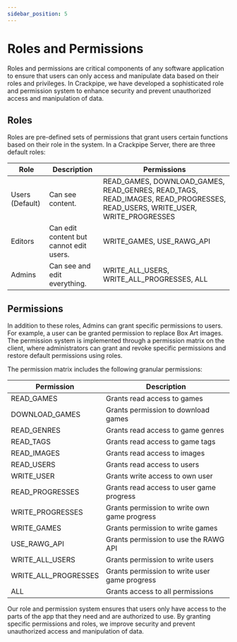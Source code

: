 ```yaml
---
sidebar_position: 5
---
```


# Roles and Permissions

Roles and permissions are critical components of any software application to ensure that users can only access and manipulate data based on their roles and privileges. In Crackpipe, we have developed a sophisticated role and permission system to enhance security and prevent unauthorized access and manipulation of data.

## Roles

Roles are pre-defined sets of permissions that grant users certain functions based on their role in the system. In a Crackpipe Server, there are three default roles:

| Role            | Description                             | Permissions                                                                                                                |
| --------------- | --------------------------------------- | -------------------------------------------------------------------------------------------------------------------------- |
| Users (Default) | Can see content.                        | READ_GAMES, DOWNLOAD_GAMES, READ_GENRES, READ_TAGS, READ_IMAGES, READ_PROGRESSES, READ_USERS, WRITE_USER, WRITE_PROGRESSES |
| Editors         | Can edit content but cannot edit users. | WRITE_GAMES, USE_RAWG_API                                                                                                  |
| Admins          | Can see and edit everything.            | WRITE_ALL_USERS, WRITE_ALL_PROGRESSES, ALL                                                                                 |

## Permissions

In addition to these roles, Admins can grant specific permissions to users. For example, a user can be granted permission to replace Box Art images. The permission system is implemented through a permission matrix on the client, where administrators can grant and revoke specific permissions and restore default permissions using roles.

The permission matrix includes the following granular permissions:

| Permission           | Description                                   |
| -------------------- | --------------------------------------------- |
| READ_GAMES           | Grants read access to games                   |
| DOWNLOAD_GAMES       | Grants permission to download games           |
| READ_GENRES          | Grants read access to game genres             |
| READ_TAGS            | Grants read access to game tags               |
| READ_IMAGES          | Grants read access to images                  |
| READ_USERS           | Grants read access to users                   |
| WRITE_USER           | Grants write access to own user               |
| READ_PROGRESSES      | Grants read access to user game progress      |
| WRITE_PROGRESSES     | Grants permission to write own game progress  |
| WRITE_GAMES          | Grants permission to write games              |
| USE_RAWG_API         | Grants permission to use the RAWG API         |
| WRITE_ALL_USERS      | Grants permission to write users              |
| WRITE_ALL_PROGRESSES | Grants permission to write user game progress |
| ALL                  | Grants access to all permissions              |

Our role and permission system ensures that users only have access to the parts of the app that they need and are authorized to use. By granting specific permissions and roles, we improve security and prevent unauthorized access and manipulation of data.
